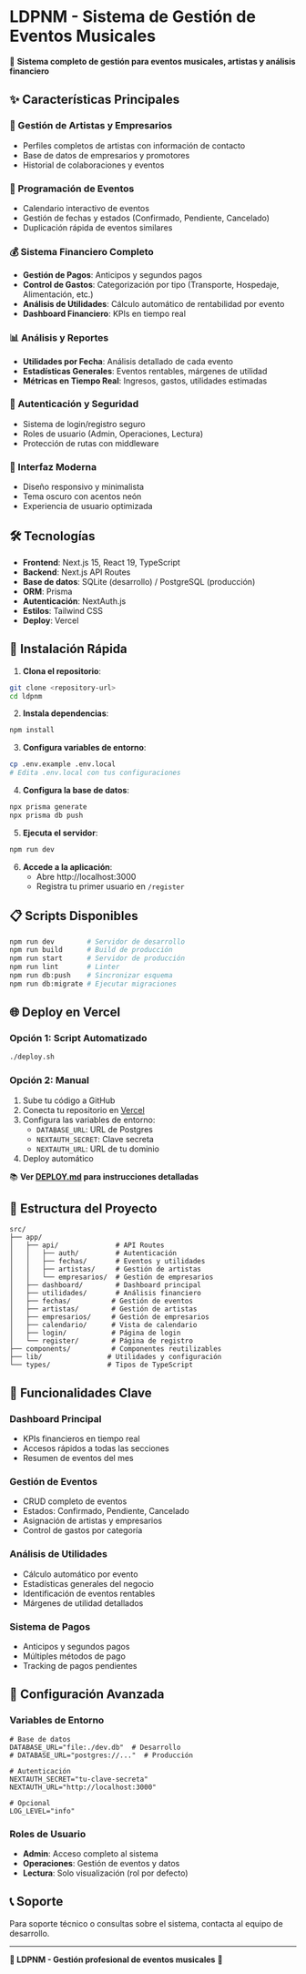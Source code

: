 # LDPNM - Sistema de Gestión de Eventos Musicales

🎵 **Sistema completo de gestión para eventos musicales, artistas y análisis financiero**

## ✨ Características Principales

### 🎤 Gestión de Artistas y Empresarios
- Perfiles completos de artistas con información de contacto
- Base de datos de empresarios y promotores
- Historial de colaboraciones y eventos

### 📅 Programación de Eventos
- Calendario interactivo de eventos
- Gestión de fechas y estados (Confirmado, Pendiente, Cancelado)
- Duplicación rápida de eventos similares

### 💰 Sistema Financiero Completo
- **Gestión de Pagos**: Anticipos y segundos pagos
- **Control de Gastos**: Categorización por tipo (Transporte, Hospedaje, Alimentación, etc.)
- **Análisis de Utilidades**: Cálculo automático de rentabilidad por evento
- **Dashboard Financiero**: KPIs en tiempo real

### 📊 Análisis y Reportes
- **Utilidades por Fecha**: Análisis detallado de cada evento
- **Estadísticas Generales**: Eventos rentables, márgenes de utilidad
- **Métricas en Tiempo Real**: Ingresos, gastos, utilidades estimadas

### 🔐 Autenticación y Seguridad
- Sistema de login/registro seguro
- Roles de usuario (Admin, Operaciones, Lectura)
- Protección de rutas con middleware

### 🎨 Interfaz Moderna
- Diseño responsivo y minimalista
- Tema oscuro con acentos neón
- Experiencia de usuario optimizada

## 🛠️ Tecnologías

- **Frontend**: Next.js 15, React 19, TypeScript
- **Backend**: Next.js API Routes
- **Base de datos**: SQLite (desarrollo) / PostgreSQL (producción)
- **ORM**: Prisma
- **Autenticación**: NextAuth.js
- **Estilos**: Tailwind CSS
- **Deploy**: Vercel

## 🚀 Instalación Rápida

1. **Clona el repositorio**:
```bash
git clone <repository-url>
cd ldpnm
```

2. **Instala dependencias**:
```bash
npm install
```

3. **Configura variables de entorno**:
```bash
cp .env.example .env.local
# Edita .env.local con tus configuraciones
```

4. **Configura la base de datos**:
```bash
npx prisma generate
npx prisma db push
```

5. **Ejecuta el servidor**:
```bash
npm run dev
```

6. **Accede a la aplicación**:
   - Abre http://localhost:3000
   - Registra tu primer usuario en `/register`

## 📋 Scripts Disponibles

```bash
npm run dev        # Servidor de desarrollo
npm run build      # Build de producción
npm run start      # Servidor de producción
npm run lint       # Linter
npm run db:push    # Sincronizar esquema
npm run db:migrate # Ejecutar migraciones
```

## 🌐 Deploy en Vercel

### Opción 1: Script Automatizado
```bash
./deploy.sh
```

### Opción 2: Manual
1. Sube tu código a GitHub
2. Conecta tu repositorio en [Vercel](https://vercel.com)
3. Configura las variables de entorno:
   - `DATABASE_URL`: URL de Postgres
   - `NEXTAUTH_SECRET`: Clave secreta
   - `NEXTAUTH_URL`: URL de tu dominio
4. Deploy automático

📚 **Ver [DEPLOY.md](./DEPLOY.md) para instrucciones detalladas**

## 📁 Estructura del Proyecto

```
src/
├── app/
│   ├── api/              # API Routes
│   │   ├── auth/         # Autenticación
│   │   ├── fechas/       # Eventos y utilidades
│   │   ├── artistas/     # Gestión de artistas
│   │   └── empresarios/  # Gestión de empresarios
│   ├── dashboard/        # Dashboard principal
│   ├── utilidades/       # Análisis financiero
│   ├── fechas/          # Gestión de eventos
│   ├── artistas/        # Gestión de artistas
│   ├── empresarios/     # Gestión de empresarios
│   ├── calendario/      # Vista de calendario
│   ├── login/           # Página de login
│   └── register/        # Página de registro
├── components/          # Componentes reutilizables
├── lib/                # Utilidades y configuración
└── types/              # Tipos de TypeScript
```

## 🎯 Funcionalidades Clave

### Dashboard Principal
- KPIs financieros en tiempo real
- Accesos rápidos a todas las secciones
- Resumen de eventos del mes

### Gestión de Eventos
- CRUD completo de eventos
- Estados: Confirmado, Pendiente, Cancelado
- Asignación de artistas y empresarios
- Control de gastos por categoría

### Análisis de Utilidades
- Cálculo automático por evento
- Estadísticas generales del negocio
- Identificación de eventos rentables
- Márgenes de utilidad detallados

### Sistema de Pagos
- Anticipos y segundos pagos
- Múltiples métodos de pago
- Tracking de pagos pendientes

## 🔧 Configuración Avanzada

### Variables de Entorno
```env
# Base de datos
DATABASE_URL="file:./dev.db"  # Desarrollo
# DATABASE_URL="postgres://..."  # Producción

# Autenticación
NEXTAUTH_SECRET="tu-clave-secreta"
NEXTAUTH_URL="http://localhost:3000"

# Opcional
LOG_LEVEL="info"
```

### Roles de Usuario
- **Admin**: Acceso completo al sistema
- **Operaciones**: Gestión de eventos y datos
- **Lectura**: Solo visualización (rol por defecto)

## 📞 Soporte

Para soporte técnico o consultas sobre el sistema, contacta al equipo de desarrollo.

---

**🎵 LDPNM - Gestión profesional de eventos musicales** 🎵
